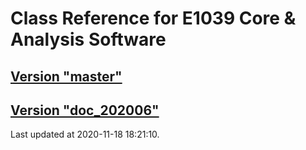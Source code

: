 # Class Reference for E1039 Core & Analysis Software
## [Version "master"](master/)
## [Version "doc_202006"](doc_202006/)
Last updated at 2020-11-18 18:21:10.
